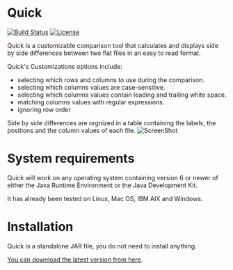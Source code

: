 # Quick 

[![Build Status](https://travis-ci.org/MouslihAbdelhakim/Quick.svg?branch=develop)](https://travis-ci.org/MouslihAbdelhakim/Quick) [![License](https://img.shields.io/badge/License-Apache%202.0-blue.svg)](https://opensource.org/licenses/Apache-2.0)

Quick is a customizable comparison tool that calculates and displays side by side differences between two flat files in an easy to read format.

Quick's Customizations options include:
 * selecting which rows and columns to use during the comparison.
 * selecting which columns values are case-sensitive.
 * selecting which columns values contain leading and trailing white space.
 * matching columns values with regular expressions.
 * ignoring row order

Side by side differences are orgnized in a table containing the labels, the positions and the column values of each file.
![ScreenShot](https://i.imgur.com/PQXOS5f.png)

# System requirements

Quick will work on any operating system containing version 6 or newer of either the Java Runtime Environment or the Java Development Kit.

It has already been tested on Linux, Mac OS, IBM AIX and Windows.

# Installation

Quick is a standalone JAR file, you do not need to install anything.

[You can download the latest version from here](https://github.com/MouslihAbdelhakim/Quick/releases).